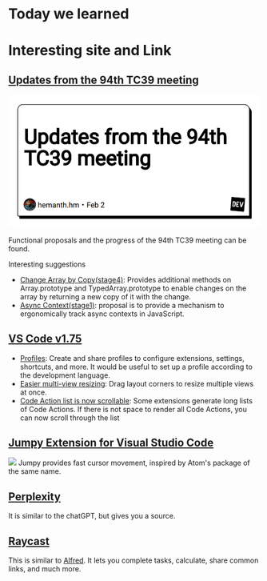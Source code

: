 # Today we learned

# Interesting site and Link

## [Updates from the 94th TC39 meeting](https://dev.to/hemanth/updates-from-the-94th-tc39-meeting-48mb)

![image](./assets/02-03-01.png)

Functional proposals and the progress of the 94th TC39 meeting can be found.

Interesting suggestions

- [Change Array by Copy(stage4)](https://github.com/tc39/proposal-change-array-by-copy): Provides additional methods on Array.prototype and TypedArray.prototype to enable changes on the array by returning a new copy of it with the change.
- [Async Context(stage1)](https://github.com/tc39/proposal-async-context): proposal is to provide a mechanism to ergonomically track async contexts in JavaScript.

## [VS Code v1.75](https://code.visualstudio.com/updates/v1_75)

- [Profiles](https://code.visualstudio.com/updates/v1_75#_profiles): Create and share profiles to configure extensions, settings, shortcuts, and more. It would be useful to set up a profile according to the development language.
- [Easier multi-view resizing](https://code.visualstudio.com/updates/v1_75#_workbench): Drag layout corners to resize multiple views at once.
- [Code Action list is now scrollable](https://code.visualstudio.com/updates/v1_75#_code-action-list-is-now-scrollable): Some extensions generate long lists of Code Actions. If there is not space to render all Code Actions, you can now scroll through the list

## [Jumpy Extension for Visual Studio Code](https://marketplace.visualstudio.com/items?itemName=wmaurer.vscode-jumpy)

<img src="https://cloud.githubusercontent.com/assets/2899448/19660934/0481c44c-9a32-11e6-87cc-1f8913922ccb.gif">
Jumpy provides fast cursor movement, inspired by Atom's package of the same name.

## [Perplexity](https://www.perplexity.ai)

It is similar to the chatGPT, but gives you a source.

## [Raycast](https://www.raycast.com/)

This is similar to [Alfred](https://www.alfredapp.com/).
It lets you complete tasks, calculate, share common links, and much more.
